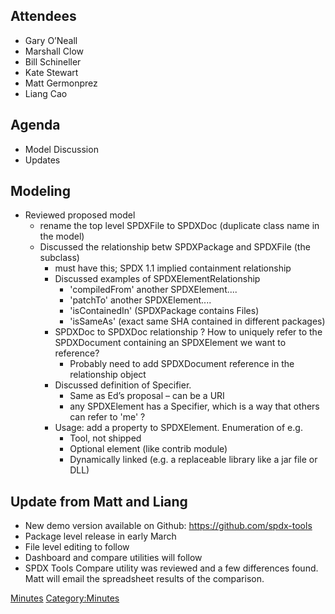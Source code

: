 ## Attendees

  - Gary O’Neall
  - Marshall Clow
  - Bill Schineller
  - Kate Stewart
  - Matt Germonprez
  - Liang Cao

## Agenda

  - Model Discussion
  - Updates

## Modeling

  - Reviewed proposed model
      - rename the top level SPDXFile to SPDXDoc (duplicate class name
        in the model)
      - Discussed the relationship betw SPDXPackage and SPDXFile (the
        subclass)
          - must have this; SPDX 1.1 implied containment relationship
          - Discussed examples of SPDXElementRelationship
              - 'compiledFrom' another SPDXElement....
              - 'patchTo' another SPDXElement....
              - 'isContainedIn' (SPDXPackage contains Files)
              - 'isSameAs' (exact same SHA contained in different
                packages)
          - SPDXDoc to SPDXDoc relationship ? How to uniquely refer to
            the SPDXDocument containing an SPDXElement we want to
            reference?
              - Probably need to add SPDXDocument reference in the
                relationship object
          - Discussed definition of Specifier.
              - Same as Ed’s proposal – can be a URI
              - any SPDXElement has a Specifier, which is a way that
                others can refer to 'me' ?
          - Usage: add a property to SPDXElement. Enumeration of e.g.
              - Tool, not shipped
              - Optional element (like contrib module)
              - Dynamically linked (e.g. a replaceable library like a
                jar file or DLL)

## Update from Matt and Liang

  - New demo version available on Github:
    <https://github.com/spdx-tools>
  - Package level release in early March
  - File level editing to follow
  - Dashboard and compare utilities will follow
  - SPDX Tools Compare utility was reviewed and a few differences found.
    Matt will email the spreadsheet results of the comparison.

[Minutes](Category:Technical "wikilink")
[Category:Minutes](Category:Minutes "wikilink")
